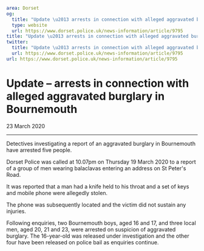 ```yaml
area: Dorset
og:
  title: "Update \u2013 arrests in connection with alleged aggravated burglary in Bournemouth"
  type: website
  url: https://www.dorset.police.uk/news-information/article/9795
title: "Update \u2013 arrests in connection with alleged aggravated burglary in Bournemouth |"
twitter:
  title: "Update \u2013 arrests in connection with alleged aggravated burglary in Bournemouth"
  url: https://www.dorset.police.uk/news-information/article/9795
url: https://www.dorset.police.uk/news-information/article/9795
```

# Update – arrests in connection with alleged aggravated burglary in Bournemouth

23 March 2020

* * *

Detectives investigating a report of an aggravated burglary in Bournemouth have arrested five people.

Dorset Police was called at 10.07pm on Thursday 19 March 2020 to a report of a group of men wearing balaclavas entering an address on St Peter's Road.

It was reported that a man had a knife held to his throat and a set of keys and mobile phone were allegedly stolen.

The phone was subsequently located and the victim did not sustain any injuries.

Following enquiries, two Bournemouth boys, aged 16 and 17, and three local men, aged 20, 21 and 23, were arrested on suspicion of aggravated burglary. The 16-year-old was released under investigation and the other four have been released on police bail as enquiries continue.
